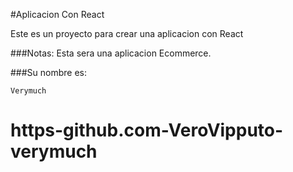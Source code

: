 #Aplicacion Con React

Este es un proyecto para crear una aplicacion con React

###Notas: Esta sera una aplicacion Ecommerce.

###Su nombre es:

```
Verymuch

```
# https-github.com-VeroVipputo-verymuch
